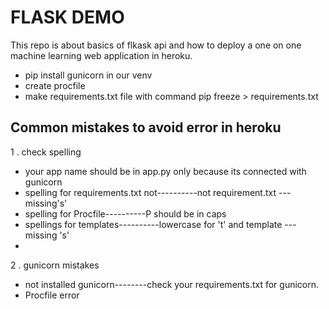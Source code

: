 # FLASK DEMO

This repo is about basics of flkask api and how to deploy a one on one machine learning web application in heroku.

- pip install gunicorn in our venv
- create procfile
- make requirements.txt file with command pip freeze > requirements.txt


## Common mistakes to avoid error in heroku
1 . check spelling
   - your app name should be in app.py only because its connected with gunicorn
   - spelling for requirements.txt not----------not requirement.txt ---missing's'
   - spelling for Procfile----------P should be in caps
   - spellings for templates----------lowercase for 't' and template ---missing 's'
   - 
2 . gunicorn mistakes
   - not installed gunicorn--------check your requirements.txt for gunicorn.
   - Procfile error
